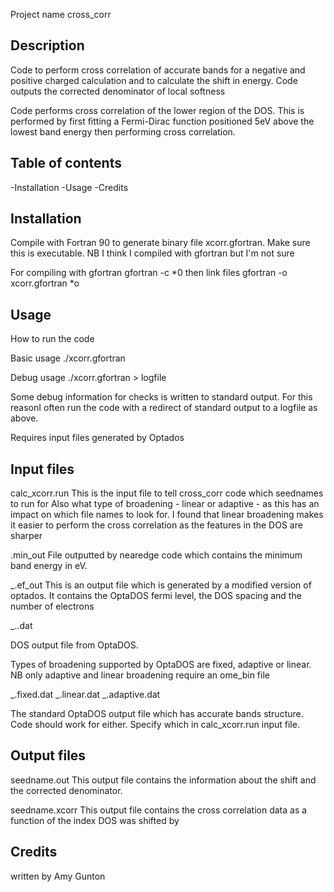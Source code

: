 Project name
cross\_corr

## Description
Code to perform cross correlation of accurate bands for a negative and positive charged calculation
and to calculate the shift in energy. Code outputs the corrected denominator of local softness

Code performs cross correlation of the lower region of the DOS. This is performed by first fitting
a Fermi-Dirac function positioned 5eV above the lowest band energy then performing cross correlation.

## Table of contents
-Installation
-Usage
-Credits

## Installation
Compile with Fortran 90 to generate binary file xcorr.gfortran. Make sure this is executable.
NB I think I compiled with gfortran but I'm not sure 

For compiling with gfortran
gfortran -c \*0
then link files
gfortran -o xcorr.gfortran \*o

## Usage
How to run the code

Basic usage
./xcorr.gfortran

Debug usage 
./xcorr.gfortran > logfile

Some debug information for checks is written to standard output. For this reasonI often run the code with a redirect of standard output to a logfile as above. 

Requires input files generated by Optados 

## Input files
calc\_xcorr.run 
This is the input file to tell cross\_corr code which seednames to run for
Also what type of broadening - linear or adaptive - as this has an impact on which file names to look for.
I found that linear broadening makes it easier to perform the cross correlation as the features in the DOS are sharper 

<seedname>.min\_out
File outputted by nearedge code which contains the minimum band energy in eV.

<seedname>\_<charge>.ef\_out 
This is an output file which is generated by a modified version of optados. It contains the 
OptaDOS fermi level, the DOS spacing and the number of electrons

<seedname>\_<charge>.<broadening-type>.dat

DOS output file from OptaDOS. 

Types of broadening supported by OptaDOS are fixed, adaptive or linear. 
NB only adaptive and linear broadening require an ome\_bin file

<seedname>\_<charge>.fixed.dat
<seedname>\_<charge>.linear.dat 
<seedname>\_<charge>.adaptive.dat 

The standard OptaDOS output file which has accurate bands structure.
Code should work for either. Specify which in calc\_xcorr.run input file.

## Output files
seedname.out This output file contains the information about the shift and the 
corrected denominator.

seedname.xcorr This output file contains the cross correlation data as a 
function of the index DOS was shifted by

## Credits
written by Amy Gunton 

